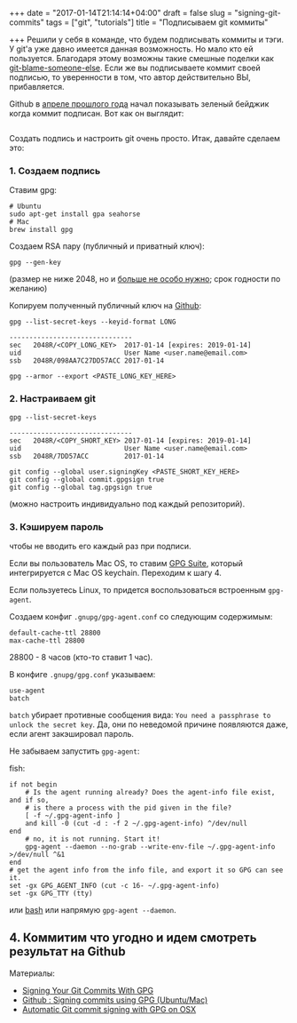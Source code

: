 +++
date = "2017-01-14T21:14:14+04:00"
draft = false
slug = "signing-git-commits"
tags = ["git", "tutorials"]
title = "Подписываем git коммиты"

+++
Решили у себя в команде, что будем подписывать коммиты и тэги. У git'а уже
давно имеется данная возможность. Но мало кто ей пользуется. Благодаря этому
возможны такие смешные поделки как
[git-blame-someone-else](https://github.com/jayphelps/git-blame-someone-else).
Если же вы подписываете коммит своей подписью, то уверенности в том, что автор
действительно ВЫ, прибавляется.

Github в [апреле прошлого
года](https://github.com/blog/2144-gpg-signature-verification) начал показывать
зеленый бейджик когда коммит подписан. Вот как он выглядит:

<img class="img-rounded" src="/images/posts/2017-01-14-signing-git-commits/github.png" alt="" title=""/>

Создать подпись и настроить git очень просто. Итак, давайте сделаем это:

### 1. Создаем подпись

Ставим gpg:

```
# Ubuntu
sudo apt-get install gpa seahorse
# Mac
brew install gpg
```

Создаем RSA пару (публичный и приватный ключ):

```
gpg --gen-key
```
(размер не ниже 2048, но и [больше не особо
нужно](https://gnupg.org/faq/gnupg-faq.html#no_default_of_rsa4096); срок
годности по желанию)

Копируем полученный публичный ключ на [Github](https://github.com/settings/keys):

```
gpg --list-secret-keys --keyid-format LONG

-------------------------------
sec   2048R/<COPY_LONG_KEY>  2017-01-14 [expires: 2019-01-14]
uid                          User Name <user.name@email.com>
ssb   2048R/098AA7C27DD57ACC 2017-01-14

gpg --armor --export <PASTE_LONG_KEY_HERE>
```

### 2. Настраиваем git

```
gpg --list-secret-keys

-------------------------------
sec   2048R/<COPY_SHORT_KEY> 2017-01-14 [expires: 2019-01-14]
uid                          User Name <user.name@email.com>
ssb   2048R/7DD57ACC         2017-01-14

git config --global user.signingKey <PASTE_SHORT_KEY_HERE>
git config --global commit.gpgsign true
git config --global tag.gpgsign true
```
(можно настроить индивидуально под каждый репозиторий).

### 3. Кэшируем пароль

чтобы не вводить его каждый раз при подписи.

Если вы пользователь Mac OS, то ставим [GPG Suite](https://gpgtools.org/),
который интегрируется с Mac OS keychain. Переходим к шагу 4.

Если пользуетесь Linux, то придется воспользоваться встроенным `gpg-agent`.

Создаем конфиг `.gnupg/gpg-agent.conf` со следующим содержимым:

```
default-cache-ttl 28800
max-cache-ttl 28800
```

28800 - 8 часов (кто-то ставит 1 час).

В конфиге `.gnupg/gpg.conf` указываем:

```
use-agent
batch
```

`batch` убирает противные сообщения вида: `You need a passphrase to unlock the
secret key`. Да, они по неведомой причине появляются даже, если агент
закэшировал пароль.

Не забываем запустить `gpg-agent`:

fish:

```
if not begin
    # Is the agent running already? Does the agent-info file exist, and if so,
    # is there a process with the pid given in the file?
    [ -f ~/.gpg-agent-info ]
    and kill -0 (cut -d : -f 2 ~/.gpg-agent-info) ^/dev/null
end
    # no, it is not running. Start it!
    gpg-agent --daemon --no-grab --write-env-file ~/.gpg-agent-info >/dev/null ^&1
end
# get the agent info from the info file, and export it so GPG can see it.
set -gx GPG_AGENT_INFO (cut -c 16- ~/.gpg-agent-info)
set -gx GPG_TTY (tty)
```

или [bash](https://github.com/ErinCall/Dotfiles/blob/master/.bashrc#L32-L40)
или напрямую `gpg-agent --daemon`.

## 4. Коммитим что угодно и идем смотреть результат на Github

Материалы:

- [Signing Your Git Commits With GPG](https://blog.erincall.com/p/signing-your-git-commits-with-gpg)
- [Github : Signing commits using GPG (Ubuntu/Mac)](https://gist.github.com/ankurk91/c4f0e23d76ef868b139f3c28bde057fc)
- [Automatic Git commit signing with GPG on OSX](https://gist.github.com/bmhatfield/cc21ec0a3a2df963bffa3c1f884b676b)
